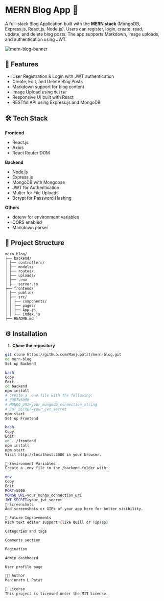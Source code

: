 # MERN Blog App 📝

A full-stack Blog Application built with the **MERN stack** (MongoDB, Express.js, React.js, Node.js). Users can register, login, create, read, update, and delete blog posts. The app supports Markdown, image uploads, and authentication using JWT.

![mern-blog-banner](https://your-screenshot-or-banner-url.com)

## 🚀 Features

- User Registration & Login with JWT authentication
- Create, Edit, and Delete Blog Posts
- Markdown support for blog content
- Image Upload using `Multer`
- Responsive UI built with React
- RESTful API using Express.js and MongoDB

## 🛠️ Tech Stack

**Frontend**  
- React.js  
- Axios  
- React Router DOM  

**Backend**  
- Node.js  
- Express.js  
- MongoDB with Mongoose  
- JWT for Authentication  
- Multer for File Uploads  
- Bcrypt for Password Hashing  

**Others**  
- dotenv for environment variables  
- CORS enabled  
- Markdown parser

## 📁 Project Structure



```
mern-blog/
├── backend/
│ ├── controllers/
│ ├── models/
│ ├── routes/
│ ├── uploads/
│ ├── .env
│ ├── server.js
├── frontend/
│ ├── public/
│ ├── src/
│ │ ├── components/
│ │ ├── pages/
│ │ ├── App.js
│ │ ├── index.js
├── README.md
```
## ⚙️ Installation

1. **Clone the repository**
```bash
git clone https://github.com/Manjupatat/mern-blog.git
cd mern-blog
Set up Backend

bash
Copy
Edit
cd backend
npm install
# Create a .env file with the following:
# PORT=5000
# MONGO_URI=your_mongodb_connection_string
# JWT_SECRET=your_jwt_secret
npm start
Set up Frontend

bash
Copy
Edit
cd ../frontend
npm install
npm start
Visit http://localhost:3000 in your browser.

🔐 Environment Variables
Create a .env file in the /backend folder with:

env
Copy
Edit
PORT=5000
MONGO_URI=your_mongo_connection_uri
JWT_SECRET=your_jwt_secret
📸 Screenshots
Add screenshots or GIFs of your app here for better visibility.

🧪 Future Improvements
Rich text editor support (like Quill or TipTap)

Categories and tags

Comments section

Pagination

Admin dashboard

User profile page

🧑‍💻 Author
Manjunatn L Patat

📝 License
This project is licensed under the MIT License.
